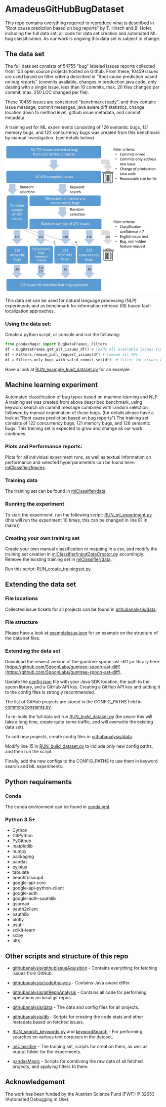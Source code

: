 # AmadeusGitHubBugDataset
This repo contains everything required to reproduce what is described in "Root cause prediction based on bug reports" by T. Hirsch and B. Hofer,
including the full data set, all code for data set creation and automated ML bug classification.
As our work is ongoing this data set is subject to change.

## The data set
The full data set consists of 54755 "bug" labeled issues reports collected from 103 open source projects hosted on Github.
From these, 10459 issues are used based on filter criteria described in "Root cause prediction based on bug reports" (commits available, changes in production java code, only dealing with a single issue, less than 10 commits, max. 20 files changed per commit, max. 250 LOC changed per file).

These 10459 issues are considered "benchmark ready", and they contain: issue message, commit messages, java aware diff statistics, change location down to method level, github issue metadata, and commit metadata.

A training set for ML experiments consisting of 126 semantic bugs, 121 memory bugs, and 122 concurrency bugs was created from this benchmark by manual investigation. (see details below)

![data set creation process](DataSetCreation.JPG)

This data set can be used for natural language processing (NLP) experiments and as benchmark for information retrieval (IR) based fault localization approaches. 

### Using the data set:
Create a python script, or console and run the following:
```python
from pandasMagic import BugDataFrames, Filters
df = BugDataFrames.get_all_issues_df() # loads all available issues (including PRs, without commits, etc) - 54755 issues
df = Filters.remove_pull_request_issues(df) # remove all PRs
df = Filters.only_bugs_with_valid_commit_set(df)  # filter for issues where fixes are available - 10459 issues
```
Have a look at [RUN_example_load_dataset.py](RUN_example_load_dataset.py) for an example.

## Machine learning experiment
Automated classification of bug types based on machine learning and NLP.
A training set was created from above described benchmark, using keyword search on commit message combined with random selection followed by manual examination of those bugs. (for details please have a look at "Root cause prediction based on bug reports")
The training set consists of 122 concurrency bugs, 121 memory bugs, and 126 semantic bugs.
This training set is expected to grow and change as our work continues.

### Plots and Performance reports:
Plots for all individual experiment runs, as well as textual information on performance and selected hyperparameters can be found here: [mlClassifier/figures](mlClassifier/figures).

### Training data
The training set can be found in [mlClassifier/data](mlClassifier/data).

### Running the experiment
To start the experiment, run the following script: [RUN_ml_experiment.py](RUN_ml_experiment.py) (this will run the experiment 10 times, this can be changed in line 81 in main())

### Creating your own training set
Create your own manual classification or mapping in a csv, and modify the training set creation in [mlClassifier/InputDataCreator.py](mlClassifier/InputDataCreator.py) accordingly.
Remove the existing training set in [mlClassifier/data](mlClassifier/data).

Run this script: [RUN_create_trainingset.py](RUN_create_trainingset.py).

## Extending the data set
### File locations
Collected issue tickets for all projects can be found in [githubanalysis/data](githubanalysis/data).

### File structure
Please have a look at [exampleIssue.json](exampleIssue.json) for an example on the structure of the data set files.

### Extending the data set 
Download the newest version of the gumtree-spoon-ast-diff jar library here:
[https://github.com/SpoonLabs/gumtree-spoon-ast-diff](https://github.com/SpoonLabs/gumtree-spoon-ast-diff).

Update the [config.json](config.json) file with your Java SDK location, the path to the spoon library, and a GitHub API key.
Creating a GitHub API key and adding it to the config files is strongly recommended.

The list of GitHub projects are stored in the CONFIG_PATHS field in [common/constants.py](common/constants.py).

To re-build the full data set run [RUN_build_dataset.py](RUN_build_dataset.py) (be aware this will take a long time, create quite some traffic, and will overwrite the existing data set).

To add new projects, create config files in [githubanalysis/data](githubanalysis/data).

Modify line 15 in [RUN_build_dataset.py](RUN_build_dataset.py) to include only new config paths, and then run the script. 

Finally, add the new configs to the CONFIG_PATHS to use them in keyword search and ML experiments.

## Python requirements

### Conda
The conda environment can be found in [conda.yml](conda.yml).

### Python 3.5+

* Cython
* GitPython
* PyGithub
* matplotlib
* numpy
* packaging
* pandas
* pyjnius
* tabulate
* beautifulsoup4
* google-api-core
* google-api-python-client
* google-auth
* google-auth-oauthlib
* gspread
* oauth2client
* oauthlib
* plotly
* psutil
* scikit-learn
* scipy
* nltk

## Other scripts and structure of this repo

* [githubanalysis/githubIssueAquisition](githubanalysis/githubIssueAquisition) - Contains everything for fetching issues from GitHub.
* [githubanalysis/codeAnalysis](githubanalysis/codeAnalysis) - Contains Java aware differ.
* [githubanalysis/gitRepoAnalysis](githubanalysis/gitRepoAnalysis) - Contains all code for performing operations on local git repos.
* [githubanalysis/data](githubanalysis/data) - The data and config files for all projects.
* [githubanalysis/db](githubanalysis/db) - Scripts for creating the code stats and other metadata based on fetched issues.

* [RUN_search_keywords.py](RUN_search_keywords.py) and [keywordSearch](keywordSearch) - For performing searches on various text corpuses in the dataset.

* [mlClassifier](mlClassifier) - The training set, scripts for creation them, as well as ouptut folder for the experiments.

* [pandasMagic](pandasMagic) - Scripts for combining the raw data of all fetched projects, and applying filters to them.

## Acknowledgement
The work has been funded by the Austrian Science Fund (FWF): P 32653 (Automated Debugging in Use).
